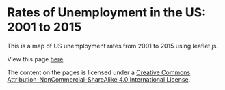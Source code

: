 # Rates of Unemployment in the US: 2001 to 2015

This is a map of US unemployment rates from 2001 to 2015 using leaflet.js.

View this page [here](https://thejoeblankenship.com/us_unemployment/).

The content on the pages is licensed under a [Creative Commons Attribution-NonCommercial-ShareAlike 4.0 International License](http://creativecommons.org/licenses/by-nc-sa/4.0/).
